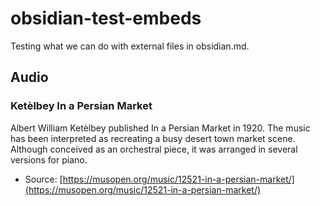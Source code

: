 # obsidian-test-embeds
Testing what we can do with external files in obsidian.md.

## Audio

### Ketèlbey In a Persian Market


Albert William Ketèlbey published In a Persian Market in 1920. The music has been interpreted as recreating a busy desert town market scene. Although conceived as an orchestral piece, it was arranged in several versions for piano.

- Source: [https://musopen.org/music/12521-in-a-persian-market/](https://musopen.org/music/12521-in-a-persian-market/)
